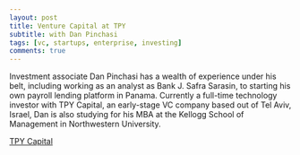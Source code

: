 ```yaml
---
layout: post
title: Venture Capital at TPY
subtitle: with Dan Pinchasi
tags: [vc, startups, enterprise, investing]
comments: true
---
```


Investment associate Dan Pinchasi has a wealth of experience under his belt, including working as an analyst as Bank J. Safra Sarasin, to starting his own payroll lending platform in Panama. Currently a full-time technology investor with TPY Capital, an early-stage VC company based out of Tel Aviv, Israel, Dan is also studying for his MBA at the Kellogg School of Management in Northwestern University. 

[TPY Capital](https://tpycapital.com/)